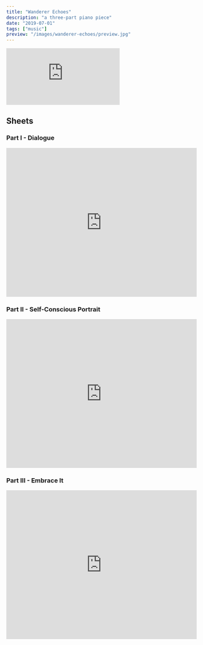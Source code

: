 ```yaml
---
title: "Wanderer Echoes"
description: "a three-part piano piece"
date: "2019-07-01"
tags: ["music"]
preview: "/images/wanderer-echoes/preview.jpg"
---
```


<iframe className="w-full h-[394] aspect-video" src="https://www.youtube.com/embed/CgSflcqBph0?si=sw1ZxmVjAH7Oeu-7" title="YouTube video player" frameborder="0" allow="accelerometer; autoplay; clipboard-write; encrypted-media; gyroscope; picture-in-picture; web-share" allowfullscreen></iframe>

## Sheets

### Part I - Dialogue
<iframe width="100%" height="394" src="https://musescore.com/user/59758897/scores/9686269/embed" frameborder="0" allowfullscreen allow="autoplay; fullscreen"></iframe>

### Part II - Self-Conscious Portrait
<iframe width="100%" height="394" src="https://musescore.com/user/59758897/scores/9686338/embed" frameborder="0" allowfullscreen allow="autoplay; fullscreen"></iframe>

### Part III - Embrace It
<iframe width="100%" height="394" src="https://musescore.com/user/59758897/scores/9686521/embed" frameborder="0" allowfullscreen allow="autoplay; fullscreen"></iframe>
